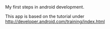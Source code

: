 My first steps in android development.

This app is based on the tutorial under http://developer.android.com/training/index.html
